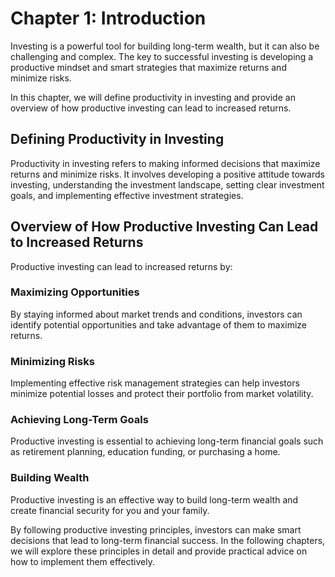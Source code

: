 Chapter 1: Introduction
=======================

Investing is a powerful tool for building long-term wealth, but it can also be challenging and complex. The key to successful investing is developing a productive mindset and smart strategies that maximize returns and minimize risks.

In this chapter, we will define productivity in investing and provide an overview of how productive investing can lead to increased returns.

Defining Productivity in Investing
----------------------------------

Productivity in investing refers to making informed decisions that maximize returns and minimize risks. It involves developing a positive attitude towards investing, understanding the investment landscape, setting clear investment goals, and implementing effective investment strategies.

Overview of How Productive Investing Can Lead to Increased Returns
------------------------------------------------------------------

Productive investing can lead to increased returns by:

### Maximizing Opportunities

By staying informed about market trends and conditions, investors can identify potential opportunities and take advantage of them to maximize returns.

### Minimizing Risks

Implementing effective risk management strategies can help investors minimize potential losses and protect their portfolio from market volatility.

### Achieving Long-Term Goals

Productive investing is essential to achieving long-term financial goals such as retirement planning, education funding, or purchasing a home.

### Building Wealth

Productive investing is an effective way to build long-term wealth and create financial security for you and your family.

By following productive investing principles, investors can make smart decisions that lead to long-term financial success. In the following chapters, we will explore these principles in detail and provide practical advice on how to implement them effectively.


